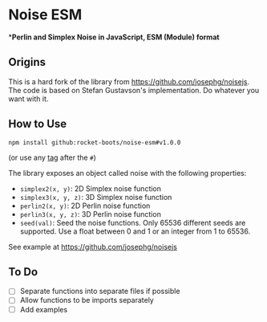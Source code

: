 # Noise ESM
***Perlin and Simplex Noise in JavaScript, ESM (Module) format**

## Origins

This is a hard fork of the library from https://github.com/josephg/noisejs. The code is based on Stefan Gustavson's implementation. Do whatever you want with it.

## How to Use

```
npm install github:rocket-boots/noise-esm#v1.0.0
```

(or use any [tag](https://github.com/rocket-boots/noise-esm/tags) after the `#`)

The library exposes an object called noise with the following properties:

* `simplex2(x, y)`: 2D Simplex noise function
* `simplex3(x, y, z)`: 3D Simplex noise function
* `perlin2(x, y)`: 2D Perlin noise function
* `perlin3(x, y, z)`: 3D Perlin noise function
* `seed(val)`: Seed the noise functions. Only 65536 different seeds are supported. Use a float between 0 and 1 or an integer from 1 to 65536.

See example at https://github.com/josephg/noisejs

## To Do

- [ ] Separate functions into separate files if possible
- [ ] Allow functions to be imports separately
- [ ] Add examples
